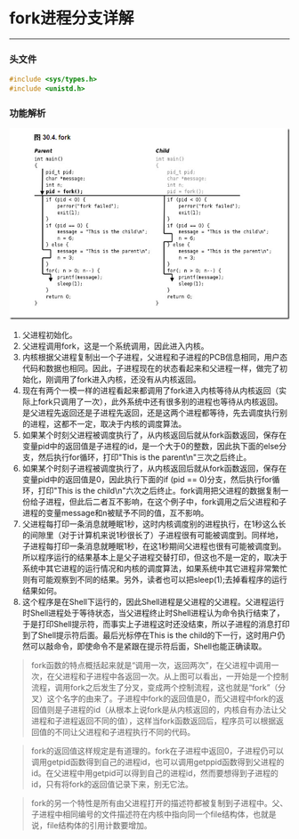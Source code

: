 # fork进程分支详解

---

### 头文件

```c
#include <sys/types.h> 
#include <unistd.h>
```

### 功能解析

![](./images/2.jpg)

1. 父进程初始化。
2. 父进程调用fork，这是一个系统调用，因此进入内核。
3. 内核根据父进程复制出一个子进程，父进程和子进程的PCB信息相同，用户态代码和数据也相同。因此，子进程现在的状态看起来和父进程一样，做完了初始化，刚调用了fork进入内核，还没有从内核返回。
4. 现在有两个一模一样的进程看起来都调用了fork进入内核等待从内核返回（实际上fork只调用了一次），此外系统中还有很多别的进程也等待从内核返回。是父进程先返回还是子进程先返回，还是这两个进程都等待，先去调度执行别的进程，这都不一定，取决于内核的调度算法。
5. 如果某个时刻父进程被调度执行了，从内核返回后就从fork函数返回，保存在变量pid中的返回值是子进程的id，是一个大于0的整数，因此执下面的else分支，然后执行for循环，打印"This is the parent\n"三次之后终止。
6. 如果某个时刻子进程被调度执行了，从内核返回后就从fork函数返回，保存在变量pid中的返回值是0，因此执行下面的if (pid == 0)分支，然后执行for循环，打印"This is the child\n"六次之后终止。fork调用把父进程的数据复制一份给子进程，但此后二者互不影响，在这个例子中，fork调用之后父进程和子进程的变量message和n被赋予不同的值，互不影响。
7. 父进程每打印一条消息就睡眠1秒，这时内核调度别的进程执行，在1秒这么长的间隙里（对于计算机来说1秒很长了）子进程很有可能被调度到。同样地，子进程每打印一条消息就睡眠1秒，在这1秒期间父进程也很有可能被调度到。所以程序运行的结果基本上是父子进程交替打印，但这也不是一定的，取决于系统中其它进程的运行情况和内核的调度算法，如果系统中其它进程非常繁忙则有可能观察到不同的结果。另外，读者也可以把sleep(1);去掉看程序的运行结果如何。
8. 这个程序是在Shell下运行的，因此Shell进程是父进程的父进程。父进程运行时Shell进程处于等待状态，当父进程终止时Shell进程认为命令执行结束了，于是打印Shell提示符，而事实上子进程这时还没结束，所以子进程的消息打印到了Shell提示符后面。最后光标停在This is the child的下一行，这时用户仍然可以敲命令，即使命令不是紧跟在提示符后面，Shell也能正确读取。

> fork函数的特点概括起来就是“调用一次，返回两次”，在父进程中调用一次，在父进程和子进程中各返回一次。从上图可以看出，一开始是一个控制流程，调用fork之后发生了分叉，变成两个控制流程，这也就是“fork”（分叉）这个名字的由来了。子进程中fork的返回值是0，而父进程中fork的返回值则是子进程的id（从根本上说fork是从内核返回的，内核自有办法让父进程和子进程返回不同的值），这样当fork函数返回后，程序员可以根据返回值的不同让父进程和子进程执行不同的代码。

> fork的返回值这样规定是有道理的。fork在子进程中返回0，子进程仍可以调用getpid函数得到自己的进程id，也可以调用getppid函数得到父进程的id。在父进程中用getpid可以得到自己的进程id，然而要想得到子进程的id，只有将fork的返回值记录下来，别无它法。

> fork的另一个特性是所有由父进程打开的描述符都被复制到子进程中。父、子进程中相同编号的文件描述符在内核中指向同一个file结构体，也就是说，file结构体的引用计数要增加。

